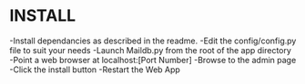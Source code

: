 INSTALL
======
-Install dependancies as described in the readme.
-Edit the config/config.py file to suit your needs
-Launch Maildb.py from the root of the app directory
-Point a web browser at localhost:[Port Number]
-Browse to the admin page
-Click the install button
-Restart the Web App
